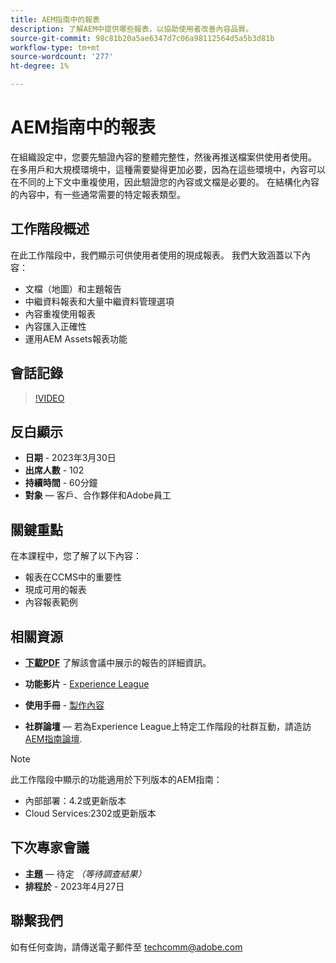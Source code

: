 ```yaml
---
title: AEM指南中的報表
description: 了解AEM中提供哪些報表，以協助使用者改善內容品質。
source-git-commit: 98c81b20a5ae6347d7c06a98112564d5a5b3d81b
workflow-type: tm+mt
source-wordcount: '277'
ht-degree: 1%

---
```


# AEM指南中的報表

在組織設定中，您要先驗證內容的整體完整性，然後再推送檔案供使用者使用。 在多用戶和大規模環境中，這種需要變得更加必要，因為在這些環境中，內容可以在不同的上下文中重複使用，因此驗證您的內容或文檔是必要的。 在結構化內容的內容中，有一些通常需要的特定報表類型。


## 工作階段概述

在此工作階段中，我們顯示可供使用者使用的現成報表。 我們大致涵蓋以下內容：
- 文檔（地圖）和主題報告
- 中繼資料報表和大量中繼資料管理選項
- 內容重複使用報表
- 內容匯入正確性
- 運用AEM Assets報表功能


## 會話記錄

>[!VIDEO](https://video.tv.adobe.com/v/3417529/guides--reporting-reporting?quality=12&learn=on)


## 反白顯示

- **日期** - 2023年3月30日
- **出席人數** - 102
- **持續時間** - 60分鐘
- **對象**  — 客戶、合作夥伴和Adobe員工


## 關鍵重點

在本課程中，您了解了以下內容：
- 報表在CCMS中的重要性
- 現成可用的報表
- 內容報表範例


## 相關資源

- **[下載PDF](./assets/aem-guides-expert-session-reports-documentation.pdf)** 了解該會議中展示的報告的詳細資訊。

- **功能影片** -  [Experience League](https://experienceleague.adobe.com/docs/experience-manager-guides-learn/videos/output-generation/working-with-reports.html?lang=en)

- **使用手冊** - [製作內容](https://help.adobe.com/en_US/xml-documentation-for-adobe-experience-manager/index.html#t=DXML-master-map%2Freports-intro.html)

- **社群論壇**  — 若為Experience League上特定工作階段的社群互動，請造訪  [AEM指南論壇](https://experienceleaguecommunities.adobe.com/t5/experience-manager-guides/bd-p/xml-documentation-discussions).

>[!NOTE]
>
> 此工作階段中顯示的功能適用於下列版本的AEM指南：
> - 內部部署：4.2或更新版本
> - Cloud Services:2302或更新版本



## 下次專家會議

- **主題**  — 待定 *（等待調查結果）*
- **排程於** - 2023年4月27日


## 聯繫我們

如有任何查詢，請傳送電子郵件至 <techcomm@adobe.com>
